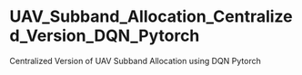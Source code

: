 # UAV_Subband_Allocation_Centralized_Version_DQN_Pytorch
Centralized Version of UAV Subband Allocation using DQN Pytorch
